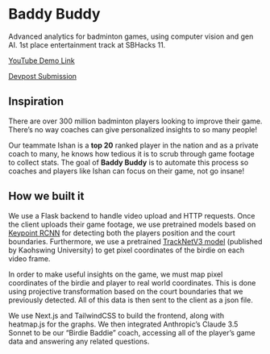 # Baddy Buddy

Advanced analytics for badminton games, using computer vision and gen AI. 1st place entertainment track at SBHacks 11.

[YouTube Demo Link](https://www.youtube.com/watch?v=J8pcAyOfyFE)

[Devpost Submission](https://devpost.com/software/baddy-buddy)


## Inspiration

There are over 300 million badminton players looking to improve their game. There’s no way coaches can give personalized insights to so many people!

Our teammate Ishan is a **top 20** ranked player in the nation and as a private coach to many, he knows how tedious it is to scrub through game footage to collect stats. The goal of **Baddy Buddy** is to automate this process so coaches and players like Ishan can focus on their game, not go insane!

## How we built it

We use a Flask backend to handle video upload and HTTP requests. Once the client uploads their game footage, we use pretrained models based on [Keypoint RCNN](https://pytorch.org/vision/main/models/keypoint_rcnn.html) for detecting both the players position and the court boundaries. Furthermore, we use a pretrained [TrackNetV3 model](https://github.com/alenzenx/TracknetV3) (published by Kaohswing University) to get pixel coordinates of the birdie on each video frame.

In order to make useful insights on the game, we must map pixel coordinates of the birdie and player to real world coordinates. This is done using projective transformation based on the court boundaries that we previously detected. All of this data is then sent to the client as a json file.

We use Next.js and TailwindCSS to build the frontend, along with heatmap.js for the graphs. We then integrated Anthropic’s Claude 3.5 Sonnet to be our “Birdie Baddie” coach, accessing all of the player’s game data and answering any related questions.
